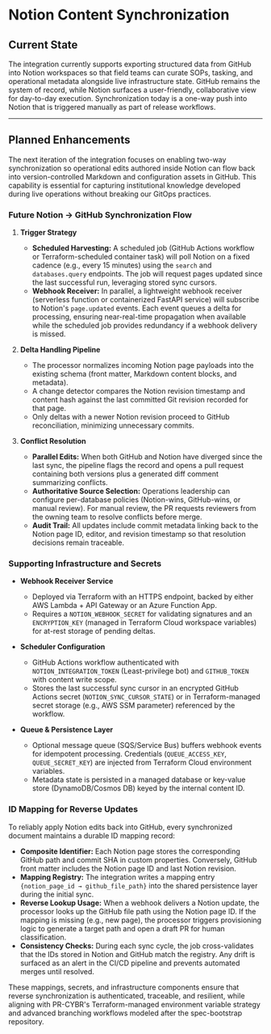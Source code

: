 # Notion Content Synchronization

## Current State

The integration currently supports exporting structured data from GitHub into Notion workspaces so that field teams can curate SOPs, tasking, and operational metadata alongside live infrastructure state. GitHub remains the system of record, while Notion surfaces a user-friendly, collaborative view for day-to-day execution. Synchronization today is a one-way push into Notion that is triggered manually as part of release workflows.

---

## Planned Enhancements

The next iteration of the integration focuses on enabling two-way synchronization so operational edits authored inside Notion can flow back into version-controlled Markdown and configuration assets in GitHub. This capability is essential for capturing institutional knowledge developed during live operations without breaking our GitOps practices.

### Future Notion → GitHub Synchronization Flow

1. **Trigger Strategy**  
   - **Scheduled Harvesting:** A scheduled job (GitHub Actions workflow or Terraform-scheduled container task) will poll Notion on a fixed cadence (e.g., every 15 minutes) using the `search` and `databases.query` endpoints. The job will request pages updated since the last successful run, leveraging stored sync cursors.  
   - **Webhook Receiver:** In parallel, a lightweight webhook receiver (serverless function or containerized FastAPI service) will subscribe to Notion's `page.updated` events. Each event queues a delta for processing, ensuring near-real-time propagation when available while the scheduled job provides redundancy if a webhook delivery is missed.

2. **Delta Handling Pipeline**  
   - The processor normalizes incoming Notion page payloads into the existing schema (front matter, Markdown content blocks, and metadata).  
   - A change detector compares the Notion revision timestamp and content hash against the last committed Git revision recorded for that page.  
   - Only deltas with a newer Notion revision proceed to GitHub reconciliation, minimizing unnecessary commits.

3. **Conflict Resolution**  
   - **Parallel Edits:** When both GitHub and Notion have diverged since the last sync, the pipeline flags the record and opens a pull request containing both versions plus a generated diff comment summarizing conflicts.  
   - **Authoritative Source Selection:** Operations leadership can configure per-database policies (Notion-wins, GitHub-wins, or manual review). For manual review, the PR requests reviewers from the owning team to resolve conflicts before merge.  
   - **Audit Trail:** All updates include commit metadata linking back to the Notion page ID, editor, and revision timestamp so that resolution decisions remain traceable.

### Supporting Infrastructure and Secrets

- **Webhook Receiver Service**  
  - Deployed via Terraform with an HTTPS endpoint, backed by either AWS Lambda + API Gateway or an Azure Function App.  
  - Requires a `NOTION_WEBHOOK_SECRET` for validating signatures and an `ENCRYPTION_KEY` (managed in Terraform Cloud workspace variables) for at-rest storage of pending deltas.

- **Scheduler Configuration**  
  - GitHub Actions workflow authenticated with `NOTION_INTEGRATION_TOKEN` (Least-privilege bot) and `GITHUB_TOKEN` with content write scope.  
  - Stores the last successful sync cursor in an encrypted GitHub Actions secret (`NOTION_SYNC_CURSOR_STATE`) or in Terraform-managed secret storage (e.g., AWS SSM parameter) referenced by the workflow.

- **Queue & Persistence Layer**  
  - Optional message queue (SQS/Service Bus) buffers webhook events for idempotent processing. Credentials (`QUEUE_ACCESS_KEY`, `QUEUE_SECRET_KEY`) are injected from Terraform Cloud environment variables.  
  - Metadata state is persisted in a managed database or key-value store (DynamoDB/Cosmos DB) keyed by the internal content ID.

### ID Mapping for Reverse Updates

To reliably apply Notion edits back into GitHub, every synchronized document maintains a durable ID mapping record:

- **Composite Identifier:** Each Notion page stores the corresponding GitHub path and commit SHA in custom properties. Conversely, GitHub front matter includes the Notion page ID and last Notion revision.
- **Mapping Registry:** The integration writes a mapping entry `{notion_page_id → github_file_path}` into the shared persistence layer during the initial sync.  
- **Reverse Lookup Usage:** When a webhook delivers a Notion update, the processor looks up the GitHub file path using the Notion page ID. If the mapping is missing (e.g., new page), the processor triggers provisioning logic to generate a target path and open a draft PR for human classification.
- **Consistency Checks:** During each sync cycle, the job cross-validates that the IDs stored in Notion and GitHub match the registry. Any drift is surfaced as an alert in the CI/CD pipeline and prevents automated merges until resolved.

These mappings, secrets, and infrastructure components ensure that reverse synchronization is authenticated, traceable, and resilient, while aligning with PR-CYBR's Terraform-managed environment variable strategy and advanced branching workflows modeled after the spec-bootstrap repository.
